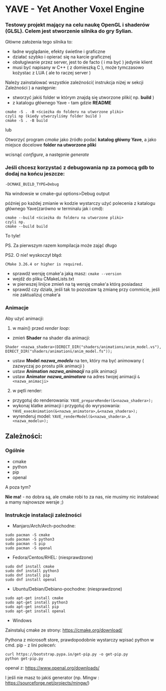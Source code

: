 # YAVE - Yet Another Voxel Engine

### Testowy projekt mający na celu naukę OpenGL i shaderów (GLSL). Celem jest stworzenie silnika do gry Sylian.
Główne założenia tego silnika to:
- ładne wyglądanie, efekty świetlne i graficzne
- działać szybko i opierać się na karcie graficznej
- obsługiwanie przez server, jest to de facto ( i ma być ) jedynie klient
- musi być napisany w C++ ( z domieszką C ), może tymczasowo kożystac z LUA ( ale to raczej server )



Należy zainstalować wszystkie zależności( instrukcja niżej w sekcji Zależności ) a następnie:
- stworzyć jakiś folder w którym znajdą się utworzone pliki( np. **build** )
- z katalogu głównego Yave - tam gdzie **README**
```
cmake -S . -B <ścieżka do folderu na utworzone pliki>
czyli np (kiedy utworzyliśmy folder build )
cmake -S . -B build
```
lub

Otworzyć program *cmake* jako źródło podać **katalog główny Yave**, a jako miejsce docelowe **folder na utworzone pliki**

wcisnąć *configure*, a następnie *generate*


### Jeśli chcesz korzystać z debugowania np za pomocą gdb to dodaj na końcu jeszcze:
```
-DCMAKE_BUILD_TYPE=Debug
```
Na windowsie w cmake-gui options>Debug output

później po każdej zmianie w kodzie wystarczy użyć polecenia z katalogu głównego Yave(zarówno w terminalu jak i cmd):
```
cmake --build <ścieżka do folderu na utworzone pliki>
czyli np.
cmake --build build
```

To tyle!

PS. Za pierwszym razem kompilacja może zająć długo

PS2. O nie! wyskoczył błąd:
```
CMake 3.26.4 or higher is required.
```
- sprawdź wersję cmake'a jaką masz: `cmake --version`
- wejdź do pliku CMakeLists.txt
- w pierwszej linijce zmień na tą wersję cmake'a którą posiadasz
- sprawdź czy działa, jeśli tak to pozostaw tą zmianę przy commicie, jeśli nie zaktualizuj cmake'a

### Animacje

Aby użyć animacji:

1. w main() przed *render loop*:
- zmień **Shader** na shader dla animacji: 
```
Shader <nazwa_shadera>(DIRECT_DIR("shaders/animations/anim_model.vs"), DIRECT_DIR("shaders/animations/anim_model.fs"));
```
- ustaw **Model** ***nazwa_modelu*** na ten, który ma być animowany ( zazwyczaj po prostu plik animacji )
- ustaw **Animation** ***nazwa_animacji*** na plik animacji
- ustaw **Animator** ***nazwa_animatora*** na adres twojej animacji `&<nazwa_animacji>`
2. w pętli render:
- przygotuj do renderowania: `YAVE_prepareRender(&<nazwa_shadera>);`
- wykonaj klatke animacji i przygotuj do wyrysowania: `YAVE_execAnimation(&<nazwa_animatora>,&<nazwa_shadera>);`
- wyrenderuj model: `YAVE_renderModel(&<nazwa_shadera>,&<nazwa_modelu>);`

## Zależności:

### Ogólnie
- cmake
- python
- pip
- openal

A poza tym? 

**Nie ma!** - no dobra są, ale cmake robi to za nas, nie musimy nic instalować a mamy najnowsze wersje ;)

### Instrukcje instalacji zależności

- Manjaro/Arch/Arch-pochodne:
```
sudo pacman -S cmake
sudo pacman -S python3
sudo pacman -S pip
sudo pacman -S openal
```
- Fedora/Centos/RHEL: (niesprawdzone)
```
sudo dnf install cmake
sudo dnf install python3
sudo dnf install pip
sudo dnf install openal
```
- Ubuntu/Debian/Debiano-pochodne: (niesprawdzone)
```
sudo apt-get install cmake
sudo apt-get install python3
sudo apt-get install pip
sudo apt-get install openal
```
- Windows

Zainstaluj cmake ze strony: https://cmake.org/download/

Pythona z microsoft store, prawdopodobnie wystarczy wpisać python w cmd.
pip - z lini poleceń:
```
curl https://bootstrap.pypa.io/get-pip.py -o get-pip.py
python get-pip.py
```
openal z: https://www.openal.org/downloads/

I jeśli nie masz to jakiś generator (np. Mingw : https://sourceforge.net/projects/mingw/)